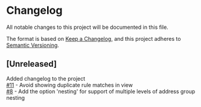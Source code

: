 # Changelog
All notable changes to this project will be documented in this file.

The format is based on [Keep a Changelog](https://keepachangelog.com/en/1.0.0/),
and this project adheres to [Semantic Versioning](https://semver.org/spec/v2.0.0.html).

## [Unreleased]
Added changelog to the project  
[#11](https://github.com/rodvand/netbox-paloalto/issues/11) - Avoid showing duplicate rule matches in view  
[#8](https://github.com/rodvand/netbox-paloalto/issues/8) - Add the option 'nesting' for support of multiple levels of address group nesting
